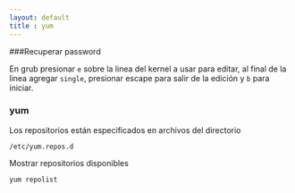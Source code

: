 ```yaml
---
layout: default
title : yum
---
```

###Recuperar password

En grub presionar `e` sobre la linea del kernel a usar para editar, al final de la linea agregar `single`, presionar escape para salir de la edición y `b` para iniciar.

### yum

Los repositorios están especificados en archivos del directorio

    /etc/yum.repos.d

Mostrar repositorios disponibles

    yum repolist
